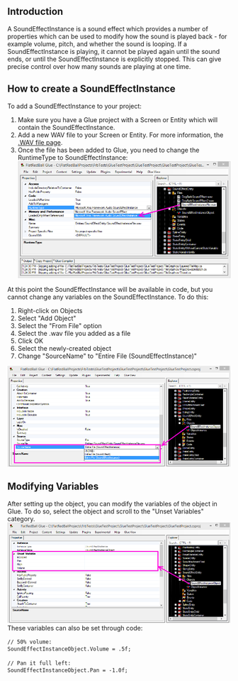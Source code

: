 ## Introduction

A SoundEffectInstance is a sound effect which provides a number of properties which can be used to modify how the sound is played back - for example volume, pitch, and whether the sound is looping. If a SoundEffectInstance is playing, it cannot be played again until the sound ends, or until the SoundEffectInstance is explicitly stopped. This can give precise control over how many sounds are playing at one time.

## How to create a SoundEffectInstance

To add a SoundEffectInstance to your project:

1.  Make sure you have a Glue project with a Screen or Entity which will contain the SoundEffectInstance.
2.  Add a new WAV file to your Screen or Entity. For more information, the [.WAV file page](/documentation/tools/glue-reference/files/glue-reference-files-wav-file-wav/.md).
3.  Once the file has been added to Glue, you need to change the RuntimeType to SoundEffectInstance:![RuntimeTypeSoundEffectInstance.png](/media/migrated_media-RuntimeTypeSoundEffectInstance.png)

At this point the SoundEffectInstance will be available in code, but you cannot change any variables on the SoundEffectInstance. To do this:

1.  Right-click on Objects
2.  Select "Add Object"
3.  Select the "From File" option
4.  Select the .wav file you added as a file
5.  Click OK
6.  Select the newly-created object
7.  Change "SourceName" to "Entire File (SoundEffectInstance)"

![SoundEffectInstanceObjectSourceName.png](/media/migrated_media-SoundEffectInstanceObjectSourceName.png)

## Modifying Variables

After setting up the object, you can modify the variables of the object in Glue. To do so, select the object and scroll to the "Unset Variables" category. ![SoundEffectInstanceObjectVariables.png](/media/migrated_media-SoundEffectInstanceObjectVariables.png) These variables can also be set through code:

    // 50% volume:
    SoundEffectInstanceObject.Volume = .5f;

    // Pan it full left:
    SoundEffectInstanceObject.Pan = -1.0f;
